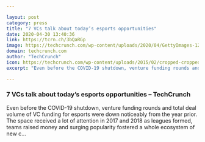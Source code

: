 ```yaml
---

layout: post
category: press
title: "7 VCs talk about today’s esports opportunities"
date: 2020-04-30 13:40:36
link: https://tcrn.ch/3bQaRGp
image: https://techcrunch.com/wp-content/uploads/2020/04/GettyImages-1218253347.jpg?w=764
domain: techcrunch.com
author: "TechCrunch"
icon: https://techcrunch.com/wp-content/uploads/2015/02/cropped-cropped-favicon-gradient.png?w=180
excerpt: "Even before the COVID-19 shutdown, venture funding rounds and total deal volume of VC funding for esports were down noticeably from the year prior. The space received a lot of attention in 2017 and 2018 as leagues formed, teams raised money and surging popularity fostered a whole ecosystem of new c…"

---
```


### 7 VCs talk about today’s esports opportunities – TechCrunch

Even before the COVID-19 shutdown, venture funding rounds and total deal volume of VC funding for esports were down noticeably from the year prior. The space received a lot of attention in 2017 and 2018 as leagues formed, teams raised money and surging popularity fostered a whole ecosystem of new c…